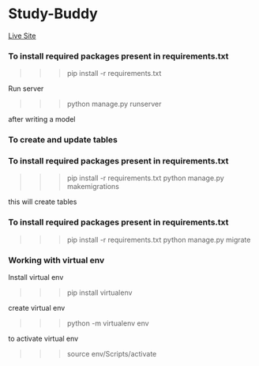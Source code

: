 # Study-Buddy

[Live Site](https://study-buddy-3k84.onrender.com/)

### To install required packages present in requirements.txt

>>> pip install -r requirements.txt 

Run server

>>> python manage.py runserver

after writing a model

### To create and update tables

### To install required packages present in requirements.txt

>>> pip install -r requirements.txt python manage.py makemigrations

this will create tables

### To install required packages present in requirements.txt

>>> pip install -r requirements.txt python manage.py migrate

### Working with virtual env

Install virtual env

>>> pip install virtualenv

create virtual env

>>> python -m virtualenv env

to activate virtual env

>>> source env/Scripts/activate